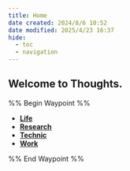 ```yaml
---
title: Home
date created: 2024/8/6 10:52
date modified: 2025/4/23 16:37
hide:
  - toc
  - navigation
---
```

## Welcome to Thoughts.

%% Begin Waypoint %%

- **[Life](./Life/Life.md)**
- **[Research](./Research/Research.md)**
- **[Technic](./Technic/Technic.md)**
- **[Work](./Work/Work.md)**

%% End Waypoint %%